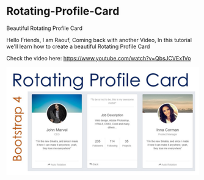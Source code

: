 # Rotating-Profile-Card
Beautiful Rotating Profile Card

Hello Friends, I am Raouf, Coming back with another Video, In this tutorial we'll learn how to create a beautiful Rotating Profile Card

Check the video here: https://www.youtube.com/watch?v=QbsJCVEx1Vo

![](thumbnail.jpg)
